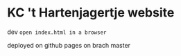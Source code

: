 # KC 't Hartenjagertje website

dev
`open index.html in a browser`

deployed on github pages on brach master


